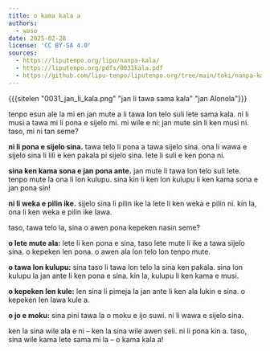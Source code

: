 ```yaml
---
title: o kama kala a
authors:
  - waso
date: 2025-02-28
license: 'CC BY-SA 4.0'
sources:
  - https://liputenpo.org/lipu/nanpa-kala/
  - https://liputenpo.org/pdfs/0031kala.pdf
  - https://github.com/lipu-tenpo/liputenpo.org/tree/main/toki/nanpa-kala
---
```


{{{sitelen "0031_jan_li_kala.png" "jan li tawa sama kala" "jan Alonola"}}}

tenpo esun ale la mi en jan mute a li tawa lon telo suli lete sama kala. ni li musi a tawa mi li pona e sijelo mi. mi wile e ni: jan mute sin li ken musi ni. taso, mi ni tan seme?

**ni li pona e sijelo sina.** tawa telo li pona a tawa sijelo sina. ona li wawa e sijelo sina li lili e ken pakala pi sijelo sina. lete li suli e ken pona ni.

**sina ken kama sona e jan pona ante.** jan mute li tawa lon telo suli lete. tenpo mute la ona li lon kulupu. sina kin li ken lon kulupu li ken kama sona e jan pona sin!

**ni li weka e pilin ike.** sijelo sina li pilin ike la lete li ken weka e pilin ni. kin la, ona li ken weka e pilin ike lawa.

taso, tawa telo la, sina o awen pona kepeken nasin seme?

**o lete mute ala:** lete li ken pona e sina, taso lete mute li ike a tawa sijelo sina. o kepeken len pona. o awen ala lon telo lon tenpo mute.

**o tawa lon kulupu:** sina taso li tawa lon telo la sina ken pakala. sina lon kulupu la jan ante li ken pona e sina. kin la, kulupu li ken kama e musi.

**o kepeken len kule:** len sina li pimeja la jan ante li ken ala lukin e sina. o kepeken len lawa kule a.

**o jo e moku:** sina pini tawa la o moku e ijo suwi. ni li wawa e sijelo sina.

ken la sina wile ala e ni – ken la sina wile awen seli. ni li pona kin a. taso, sina wile kama lete sama mi la – o kama kala a!